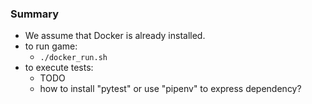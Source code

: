 
### Summary

* We assume that Docker is already installed.
* to run game:
    - `./docker_run.sh`
* to execute tests:
    - TODO
    - how to install "pytest" or use "pipenv" to express dependency?
